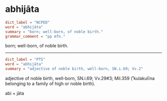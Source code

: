 # abhijāta

``` toml
dict_label = "NCPED"
word = "abhijāta"
summary = "born; well-born, of noble birth."
grammar_comment = "pp mfn."
```

born; well\-born, of noble birth.

--------------------

``` toml
dict_label = "PTS"
word = "abhijāta"
summary = "adjective of noble birth, well-born, SN.i.69; Vv.2"
```

adjective of noble birth, well\-born, SN.i.69; Vv.29#3; Mil.359 (˚kulakulīna belonging to a family of high or noble birth).

abi \+ jāta

